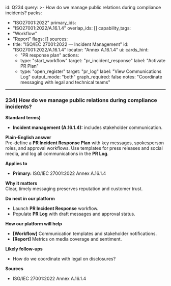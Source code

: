id: Q234
query: >-
  How do we manage public relations during compliance incidents?
packs:
  - "ISO27001:2022"
primary_ids:
  - "ISO27001:2022/A.16.1.4"
overlap_ids: []
capability_tags:
  - "Workflow"
  - "Report"
flags: []
sources:
  - title: "ISO/IEC 27001:2022 — Incident Management"
    id: "ISO27001:2022/A.16.1.4"
    locator: "Annex A.16.1.4"
ui:
  cards_hint:
    - "PR response plan"
  actions:
    - type: "start_workflow"
      target: "pr_incident_response"
      label: "Activate PR Plan"
    - type: "open_register"
      target: "pr_log"
      label: "View Communications Log"
output_mode: "both"
graph_required: false
notes: "Coordinate messaging with legal and technical teams"
---
### 234) How do we manage public relations during compliance incidents?

**Standard terms)**  
- **Incident management (A.16.1.4):** includes stakeholder communication.

**Plain-English answer**  
Pre-define a **PR Incident Response Plan** with key messages, spokesperson roles, and approval workflows. Use templates for press releases and social media, and log all communications in the **PR Log**.

**Applies to**  
- **Primary:** ISO/IEC 27001:2022 Annex A.16.1.4

**Why it matters**  
Clear, timely messaging preserves reputation and customer trust.

**Do next in our platform**  
- Launch **PR Incident Response** workflow.  
- Populate **PR Log** with draft messages and approval status.

**How our platform will help**  
- **[Workflow]** Communication templates and stakeholder notifications.  
- **[Report]** Metrics on media coverage and sentiment.

**Likely follow-ups**  
- How do we coordinate with legal on disclosures?

**Sources**  
- ISO/IEC 27001:2022 Annex A.16.1.4
